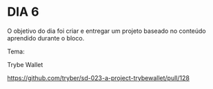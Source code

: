 # DIA 6

O objetivo do dia foi criar e entregar um projeto baseado no conteúdo aprendido durante o bloco.

Tema:

Trybe Wallet

https://github.com/tryber/sd-023-a-project-trybewallet/pull/128
